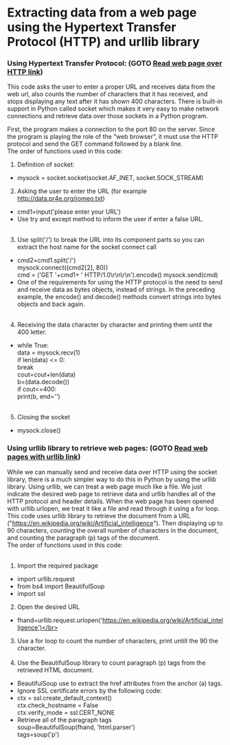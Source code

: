 # Extracting data from a web page using the Hypertext Transfer Protocol (HTTP) and urllib library

### Using Hypertext Transfer Protocol: (GOTO [Read web page over HTTP link](https://github.com/Afsaneh-Karami/Python/blob/main/Network%20Programming/Read%20web%20page%20over%20HTTP)) </br>
This code asks the user to enter a proper URL and receives data from the web url, also counts the number of characters that it has received, and stops displaying any text after it has shown 400 characters. There is built-in support in Python called socket which makes it very easy to make network connections and retrieve data over those sockets in a Python program. 
<!---you can see a socket connection below:
![Capture](https://user-images.githubusercontent.com/78735911/142168312-f65de815-798a-4b68-92cf-99625d2ba78a.PNG)</br> --->

First, the program makes a connection to the port 80 on the server. Since the program is playing the role of the “web browser”, it must use the HTTP protocol and send the GET command followed by a blank line.</br>
The order of functions used in this code:
1. Definition of socket:
* mysock = socket.socket(socket.AF_INET, socket.SOCK_STREAM)</br>
2. Asking the user to enter the URL (for example http://data.pr4e.org/romeo.txt) 
* cmd1=input('please enter your URL') </br>
* Use try and except method to inform the user if enter a false URL.</br></br>
3. Use split('/') to break the URL into its component parts so you can extract the host name for the socket connect call
* cmd2=cmd1.split('/')</br>
 mysock.connect((cmd2[2], 80))</br>
 cmd = ('GET '+cmd1+ ' HTTP/1.0\r\n\r\n').encode()
 mysock.send(cmd)
 * One of the requirements for using the HTTP protocol is the need to send and receive data as bytes objects, instead of strings. In the preceding example, the encode() and decode() methods convert strings into bytes objects and back again.</br></br>
 4. Receiving the data character by character and printing them until the 400 letter.
* while True:</br>
        data = mysock.recv(1)</br>
        if len(data) <= 0:</br>
            break</br>
        cout=cout+len(data)</br>
        b=(data.decode())</br>
        if cout<=400:</br>
          print(b, end='') </br></br>
5. Closing the socket
* mysock.close()</br>
### Using urllib library to retrieve web pages: (GOTO [Read web pages with urllib link](https://github.com/Afsaneh-Karami/Python/blob/main/Network%20Programming/Read%20web%20pages%20with%20urllib)) </br>
While we can manually send and receive data over HTTP using the socket library, there is a much simpler way to do this in Python by using the urllib library.
Using urllib, we can treat a web page much like a file. We just indicate the desired web page to retrieve data and urllib handles all of the HTTP protocol and header details. When the web page has been opened with urllib.urlopen, we treat it like a file and read through it using a for loop. </br>
This code uses urllib library to retrieve the document from a URL ("https://en.wikipedia.org/wiki/Artificial_intelligence"). Then displaying up to 90 characters, counting the overall number of characters in the document, and counting the paragraph (p) tags of the document.</br>
The order of functions used in this code:</br></br>
1. Import the required package
* import urllib.request </br>
* from bs4 import BeautifulSoup
* import ssl </br>
2. Open the desired URL
* fhand=urllib.request.urlopen('https://en.wikipedia.org/wiki/Artificial_intelligence')</br>
3. Use a for loop to count the number of characters, print untill the 90 the character.</br></br>
4. Use the BeautifulSoup library to count paragraph (p) tags from the retrieved HTML document.
*  BeautifulSoup use to extract the href attributes from the anchor (a) tags.
*  Ignore SSL certificate errors by the following code:
*  ctx = ssl.create_default_context()  </br>
ctx.check_hostname = False  </br>
ctx.verify_mode = ssl.CERT_NONE  </br>
* Retrieve all of the paragraph tags</br>
  soup=BeautifulSoup(fhand, 'html.parser')</br>
  tags=soup('p')</br>








